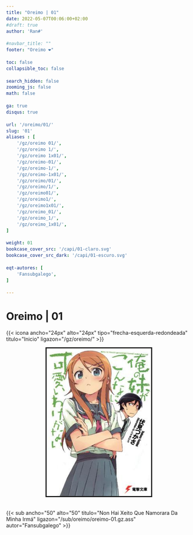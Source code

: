 ```yaml
---
title: "Oreimo | 01"
date: 2022-05-07T00:06:00+02:00
#draft: true
author: 'Ran#'

#navbar_title: ""
footer: "Oreimo ❤️"

toc: false
collapsible_toc: false

search_hidden: false
zooming_js: false
math: false

ga: true
disqus: true

url: '/oreimo/01/'
slug: '01'
aliases : [
    '/gz/oreimo 01/',
    '/gz/oreimo 1/',
    '/gz/oreimo 1x01/',
    '/gz/oreimo-01/',
    '/gz/oreimo-1/',
    '/gz/oreimo-1x01/',
    '/gz/oreimo/01/',
    '/gz/oreimo/1/',
    '/gz/oreimo01/',
    '/gz/oreimo1/',
    '/gz/oreimo1x01/',
    '/gz/oreimo_01/',
    '/gz/oreimo_1/',
    '/gz/oreimo_1x01/',
]

weight: 01
bookcase_cover_src: '/capi/01-claro.svg'
bookcase_cover_src_dark: '/capi/01-escuro.svg'

eqt-autores: [
    'Fansubgalego',
]

---
```


# Oreimo | 01

{{< icona ancho="24px" alto="24px" tipo="frecha-esquerda-redondeada" titulo="Inicio" ligazon="/gz/oreimo/" >}}

<div style="text-align: center">
    <img style="border: 3px solid currentColor" height=400 title="oreimo" alt="oreimo" src="/portada/oreimo.jpg">
</div>

<br>

<!-- {{< sub ancho="50" alto="50" titulo="Non Hai Xeito Que Namorara Da Minha Irmá" ligazon="/sub/oreimo/oreimo-01.gz.ass" texto_tamanho="34px" texto_x="106" texto_y="164" texto="01" autor="Fansubgalego" >}} -->
{{< sub ancho="50" alto="50" titulo="Non Hai Xeito Que Namorara Da Minha Irmá" ligazon="/sub/oreimo/oreimo-01.gz.ass" autor="Fansubgalego" >}}
